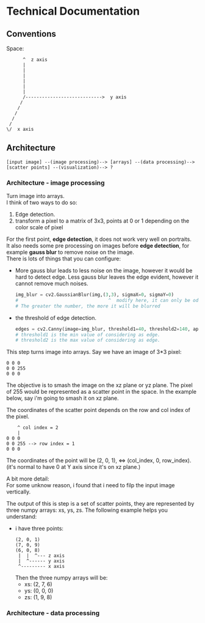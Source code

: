 # Technical Documentation


## Conventions
Space:
```shell
      ^  z axis
      |
      |
      |
      |
      |
      |
      /---------------------------->  y axis
     /
    /
   /
  /
 /
\/  x axis
```

## Architecture
```shell
[input image] --(image processing)--> [arrays] --(data processing)--> [scatter points] --(visualization)--> ?
```

### Architecture - image processing
Turn image into arrays.  
I think of two ways to do so:  
1. Edge detection.
2. transform a pixel to a matrix of 3x3, points at 0 or 1 depending on the color scale of pixel  

For the first point, __edge detection__, it does not work very well on portraits.  
It also needs some pre processing on images before __edge detection__, for example __gauss blur__ to remove noise on the image.  
There is lots of things that you can configure: 
- More gauss blur leads to less noise on the image, however it would be hard to detect edge. Less gauss blur leaves the edge evident, however it cannot remove much noises.  
  ```python
  img_blur = cv2.GaussianBlur(img,(3,3), sigmaX=0, sigmaY=0) 
  #                                 ^  modify here, it can only be odd numbers
  # The greater the number, the more it will be blurred
  ```
- the threshold of edge detection.
  ```python
  edges = cv2.Canny(image=img_blur, threshold1=40, threshold2=140, apertureSize=3, L2gradient=False)
  # threshold1 is the min value of considering as edge.
  # threshold2 is the max value of considering as edge.
  ```

This step turns image into arrays. Say we have an image of 3*3 pixel:
```shell  
0 0 0
0 0 255
0 0 0
```  
The objective is to smash the image on the xz plane or yz plane. The pixel of 255 would be represented as a scatter point in the space. In the example below, say i'm going to smash it on xz plane.

The coordinates of the scatter point depends on the row and col index of the pixel.
```shell  
    ^ col index = 2
    |
0 0 0
0 0 255 --> row index = 1
0 0 0
```  
The coordinates of the point will be (2, 0, 1), <=> (col_index, 0, row_index).  
(it's normal to have 0 at Y axis since it's on xz plane.)  

A bit more detail:  
For some unknow reason, i found that i need to filp the input image vertically.

The output of this is step is a set of scatter points, they are represented by three numpy arrays: xs, ys, zs. The following example helps you understand:  
- i have three points: 
  ```shell
  (2, 0, 1)
  (7, 0, 9)
  (6, 0, 8)
   |  |  ^--- z axis
   |  ^------ y axis
   ^--------- x axis
  ```
  Then the three numpy arrays will be:
  - xs: (2, 7, 6)
  - ys: (0, 0, 0)
  - zs: (1, 9, 8)

### Architecture - data processing


